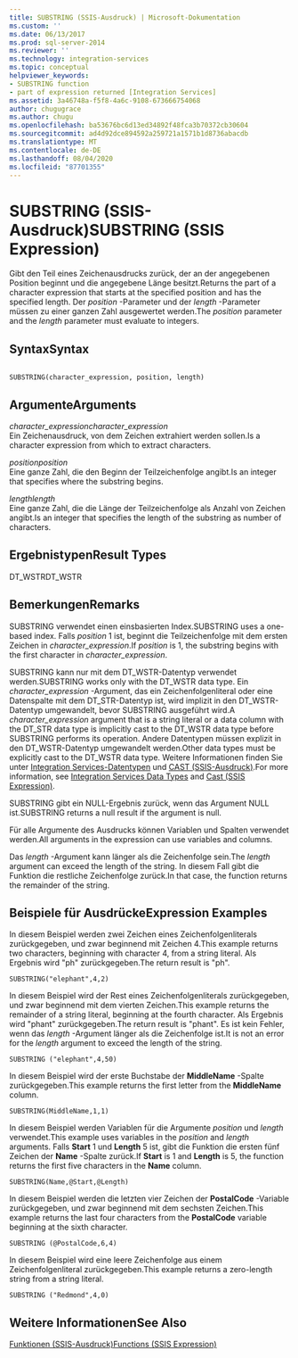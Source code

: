 ```yaml
---
title: SUBSTRING (SSIS-Ausdruck) | Microsoft-Dokumentation
ms.custom: ''
ms.date: 06/13/2017
ms.prod: sql-server-2014
ms.reviewer: ''
ms.technology: integration-services
ms.topic: conceptual
helpviewer_keywords:
- SUBSTRING function
- part of expression returned [Integration Services]
ms.assetid: 3a46748a-f5f8-4a6c-9108-673666754068
author: chugugrace
ms.author: chugu
ms.openlocfilehash: ba53676bc6d13ed34892f48fca3b70372cb30604
ms.sourcegitcommit: ad4d92dce894592a259721a1571b1d8736abacdb
ms.translationtype: MT
ms.contentlocale: de-DE
ms.lasthandoff: 08/04/2020
ms.locfileid: "87701355"
---
```

# <a name="substring-ssis-expression"></a><span data-ttu-id="6add4-102">SUBSTRING (SSIS-Ausdruck)</span><span class="sxs-lookup"><span data-stu-id="6add4-102">SUBSTRING (SSIS Expression)</span></span>
  <span data-ttu-id="6add4-103">Gibt den Teil eines Zeichenausdrucks zurück, der an der angegebenen Position beginnt und die angegebene Länge besitzt.</span><span class="sxs-lookup"><span data-stu-id="6add4-103">Returns the part of a character expression that starts at the specified position and has the specified length.</span></span> <span data-ttu-id="6add4-104">Der *position* -Parameter und der *length* -Parameter müssen zu einer ganzen Zahl ausgewertet werden.</span><span class="sxs-lookup"><span data-stu-id="6add4-104">The *position* parameter and the *length* parameter must evaluate to integers.</span></span>  
  
## <a name="syntax"></a><span data-ttu-id="6add4-105">Syntax</span><span class="sxs-lookup"><span data-stu-id="6add4-105">Syntax</span></span>  
  
```  
  
SUBSTRING(character_expression, position, length)  
```  
  
## <a name="arguments"></a><span data-ttu-id="6add4-106">Argumente</span><span class="sxs-lookup"><span data-stu-id="6add4-106">Arguments</span></span>  
 <span data-ttu-id="6add4-107">*character_expression*</span><span class="sxs-lookup"><span data-stu-id="6add4-107">*character_expression*</span></span>  
 <span data-ttu-id="6add4-108">Ein Zeichenausdruck, von dem Zeichen extrahiert werden sollen.</span><span class="sxs-lookup"><span data-stu-id="6add4-108">Is a character expression from which to extract characters.</span></span>  
  
 <span data-ttu-id="6add4-109">*position*</span><span class="sxs-lookup"><span data-stu-id="6add4-109">*position*</span></span>  
 <span data-ttu-id="6add4-110">Eine ganze Zahl, die den Beginn der Teilzeichenfolge angibt.</span><span class="sxs-lookup"><span data-stu-id="6add4-110">Is an integer that specifies where the substring begins.</span></span>  
  
 <span data-ttu-id="6add4-111">*length*</span><span class="sxs-lookup"><span data-stu-id="6add4-111">*length*</span></span>  
 <span data-ttu-id="6add4-112">Eine ganze Zahl, die die Länge der Teilzeichenfolge als Anzahl von Zeichen angibt.</span><span class="sxs-lookup"><span data-stu-id="6add4-112">Is an integer that specifies the length of the substring as number of characters.</span></span>  
  
## <a name="result-types"></a><span data-ttu-id="6add4-113">Ergebnistypen</span><span class="sxs-lookup"><span data-stu-id="6add4-113">Result Types</span></span>  
 <span data-ttu-id="6add4-114">DT_WSTR</span><span class="sxs-lookup"><span data-stu-id="6add4-114">DT_WSTR</span></span>  
  
## <a name="remarks"></a><span data-ttu-id="6add4-115">Bemerkungen</span><span class="sxs-lookup"><span data-stu-id="6add4-115">Remarks</span></span>  
 <span data-ttu-id="6add4-116">SUBSTRING verwendet einen einsbasierten Index.</span><span class="sxs-lookup"><span data-stu-id="6add4-116">SUBSTRING uses a one-based index.</span></span> <span data-ttu-id="6add4-117">Falls *position* 1 ist, beginnt die Teilzeichenfolge mit dem ersten Zeichen in *character_expression*.</span><span class="sxs-lookup"><span data-stu-id="6add4-117">If *position* is 1, the substring begins with the first character in *character_expression*.</span></span>  
  
 <span data-ttu-id="6add4-118">SUBSTRING kann nur mit dem DT_WSTR-Datentyp verwendet werden.</span><span class="sxs-lookup"><span data-stu-id="6add4-118">SUBSTRING works only with the DT_WSTR data type.</span></span> <span data-ttu-id="6add4-119">Ein *character_expression* -Argument, das ein Zeichenfolgenliteral oder eine Datenspalte mit dem DT_STR-Datentyp ist, wird implizit in den DT_WSTR-Datentyp umgewandelt, bevor SUBSTRING ausgeführt wird.</span><span class="sxs-lookup"><span data-stu-id="6add4-119">A *character_expression* argument that is a string literal or a data column with the DT_STR data type is implicitly cast to the DT_WSTR data type before SUBSTRING performs its operation.</span></span> <span data-ttu-id="6add4-120">Andere Datentypen müssen explizit in den DT_WSTR-Datentyp umgewandelt werden.</span><span class="sxs-lookup"><span data-stu-id="6add4-120">Other data types must be explicitly cast to the DT_WSTR data type.</span></span> <span data-ttu-id="6add4-121">Weitere Informationen finden Sie unter [Integration Services-Datentypen](../data-flow/integration-services-data-types.md) und [CAST &#40;SSIS-Ausdruck&#41;](cast-ssis-expression.md).</span><span class="sxs-lookup"><span data-stu-id="6add4-121">For more information, see [Integration Services Data Types](../data-flow/integration-services-data-types.md) and [Cast &#40;SSIS Expression&#41;](cast-ssis-expression.md).</span></span>  
  
 <span data-ttu-id="6add4-122">SUBSTRING gibt ein NULL-Ergebnis zurück, wenn das Argument NULL ist.</span><span class="sxs-lookup"><span data-stu-id="6add4-122">SUBSTRING returns a null result if the argument is null.</span></span>  
  
 <span data-ttu-id="6add4-123">Für alle Argumente des Ausdrucks können Variablen und Spalten verwendet werden.</span><span class="sxs-lookup"><span data-stu-id="6add4-123">All arguments in the expression can use variables and columns.</span></span>  
  
 <span data-ttu-id="6add4-124">Das *length* -Argument kann länger als die Zeichenfolge sein.</span><span class="sxs-lookup"><span data-stu-id="6add4-124">The *length* argument can exceed the length of the string.</span></span> <span data-ttu-id="6add4-125">In diesem Fall gibt die Funktion die restliche Zeichenfolge zurück.</span><span class="sxs-lookup"><span data-stu-id="6add4-125">In that case, the function returns the remainder of the string.</span></span>  
  
## <a name="expression-examples"></a><span data-ttu-id="6add4-126">Beispiele für Ausdrücke</span><span class="sxs-lookup"><span data-stu-id="6add4-126">Expression Examples</span></span>  
 <span data-ttu-id="6add4-127">In diesem Beispiel werden zwei Zeichen eines Zeichenfolgenliterals zurückgegeben, und zwar beginnend mit Zeichen 4.</span><span class="sxs-lookup"><span data-stu-id="6add4-127">This example returns two characters, beginning with character 4, from a string literal.</span></span> <span data-ttu-id="6add4-128">Als Ergebnis wird "ph" zurückgegeben.</span><span class="sxs-lookup"><span data-stu-id="6add4-128">The return result is "ph".</span></span>  
  
```  
SUBSTRING("elephant",4,2)  
```  
  
 <span data-ttu-id="6add4-129">In diesem Beispiel wird der Rest eines Zeichenfolgenliterals zurückgegeben, und zwar beginnend mit dem vierten Zeichen.</span><span class="sxs-lookup"><span data-stu-id="6add4-129">This example returns the remainder of a string literal, beginning at the fourth character.</span></span> <span data-ttu-id="6add4-130">Als Ergebnis wird "phant" zurückgegeben.</span><span class="sxs-lookup"><span data-stu-id="6add4-130">The return result is "phant".</span></span> <span data-ttu-id="6add4-131">Es ist kein Fehler, wenn das *length* -Argument länger als die Zeichenfolge ist.</span><span class="sxs-lookup"><span data-stu-id="6add4-131">It is not an error for the *length* argument to exceed the length of the string.</span></span>  
  
```  
SUBSTRING ("elephant",4,50)  
```  
  
 <span data-ttu-id="6add4-132">In diesem Beispiel wird der erste Buchstabe der **MiddleName** -Spalte zurückgegeben.</span><span class="sxs-lookup"><span data-stu-id="6add4-132">This example returns the first letter from the **MiddleName** column.</span></span>  
  
```  
SUBSTRING(MiddleName,1,1)  
```  
  
 <span data-ttu-id="6add4-133">In diesem Beispiel werden Variablen für die Argumente *position* und *length* verwendet.</span><span class="sxs-lookup"><span data-stu-id="6add4-133">This example uses variables in the *position* and *length* arguments.</span></span> <span data-ttu-id="6add4-134">Falls **Start** 1 und **Length** 5 ist, gibt die Funktion die ersten fünf Zeichen der **Name** -Spalte zurück.</span><span class="sxs-lookup"><span data-stu-id="6add4-134">If **Start** is 1 and **Length** is 5, the function returns the first five characters in the **Name** column.</span></span>  
  
```  
SUBSTRING(Name,@Start,@Length)  
```  
  
 <span data-ttu-id="6add4-135">In diesem Beispiel werden die letzten vier Zeichen der **PostalCode** -Variable zurückgegeben, und zwar beginnend mit dem sechsten Zeichen.</span><span class="sxs-lookup"><span data-stu-id="6add4-135">This example returns the last four characters from the **PostalCode** variable beginning at the sixth character.</span></span>  
  
```  
SUBSTRING (@PostalCode,6,4)  
```  
  
 <span data-ttu-id="6add4-136">In diesem Beispiel wird eine leere Zeichenfolge aus einem Zeichenfolgenliteral zurückgegeben.</span><span class="sxs-lookup"><span data-stu-id="6add4-136">This example returns a zero-length string from a string literal.</span></span>  
  
```  
SUBSTRING ("Redmond",4,0)  
```  
  
## <a name="see-also"></a><span data-ttu-id="6add4-137">Weitere Informationen</span><span class="sxs-lookup"><span data-stu-id="6add4-137">See Also</span></span>  
 [<span data-ttu-id="6add4-138">Funktionen &#40;SSIS-Ausdruck&#41;</span><span class="sxs-lookup"><span data-stu-id="6add4-138">Functions &#40;SSIS Expression&#41;</span></span>](functions-ssis-expression.md)  
  
  
